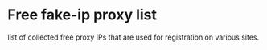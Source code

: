 # Free fake-ip proxy list
list of collected free proxy IPs that are used for registration on various sites.
